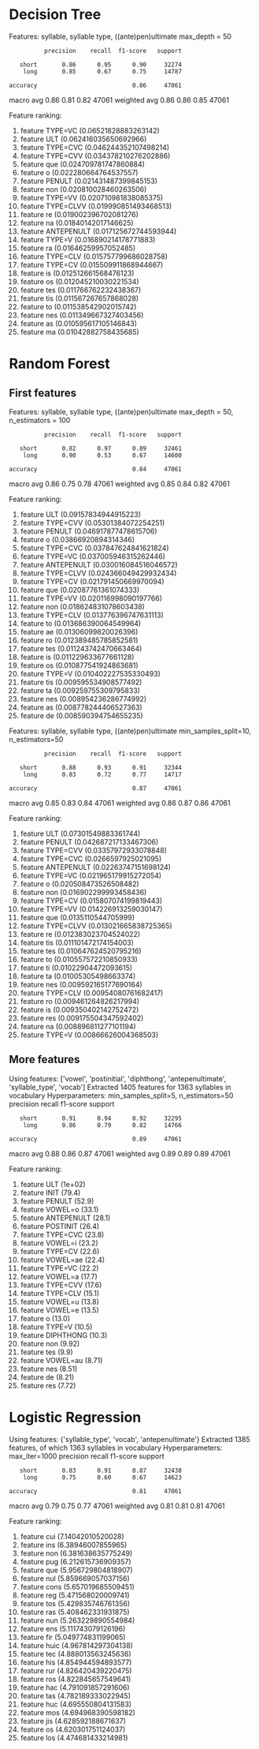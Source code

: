 # Decision Tree

Features: syllable, syllable type, ((ante)pen)ultimate
max_depth = 50

              precision    recall  f1-score   support

       short       0.86      0.95      0.90     32274
        long       0.85      0.67      0.75     14787

    accuracy                           0.86     47061
   macro avg       0.86      0.81      0.82     47061
weighted avg       0.86      0.86      0.85     47061

Feature ranking:
1. feature TYPE=VC (0.06521828883263142)
2. feature ULT (0.062416035650692966)
3. feature TYPE=CVC (0.046244352107498214)
4. feature TYPE=CVV (0.034378210276202886)
5. feature que (0.024709781747860884)
6. feature o (0.022280664764537557)
7. feature PENULT (0.021431487399845153)
8. feature non (0.020810028460263506)
9. feature TYPE=VV (0.020710981838085375)
10. feature TYPE=CLVV (0.019990851493468513)
11. feature re (0.019002396702081276)
12. feature na (0.01840142017146625)
13. feature ANTEPENULT (0.017125672744593944)
14. feature TYPE=V (0.016890214178771883)
15. feature ra (0.01646259957052485)
16. feature TYPE=CLV (0.015757799686028758)
17. feature TYPE=CV (0.015509911868944667)
18. feature is (0.012512661568476123)
19. feature os (0.012045210030221534)
20. feature tes (0.011766762232438367)
21. feature tis (0.011567267657868028)
22. feature to (0.011538542902015742)
23. feature nes (0.011349667327403456)
24. feature as (0.010595617105146843)
25. feature ma (0.01042882758435685)

# Random Forest

## First features

Features: syllable, syllable type, ((ante)pen)ultimate
max_depth = 50, n_estimators = 100

              precision    recall  f1-score   support

       short       0.82      0.97      0.89     32461
        long       0.90      0.53      0.67     14600

    accuracy                           0.84     47061
   macro avg       0.86      0.75      0.78     47061
weighted avg       0.85      0.84      0.82     47061

Feature ranking:
1. feature ULT (0.09157834944915223)
2. feature TYPE=CVV (0.05301384072254251)
3. feature PENULT (0.046917877478615706)
4. feature o (0.03866920894314346)
5. feature TYPE=CVC (0.037847624841621824)
6. feature TYPE=VC (0.037005946315262446)
7. feature ANTEPENULT (0.030016084516046572)
8. feature TYPE=CLVV (0.024366049429932434)
9. feature TYPE=CV (0.021791450669970094)
10. feature que (0.02087761361074333)
11. feature TYPE=VV (0.020116998090197766)
12. feature non (0.018624831078603438)
13. feature TYPE=CLV (0.013776396747631113)
14. feature to (0.013686390064549964)
15. feature ae (0.01306099820026396)
16. feature ro (0.012389485785852581)
17. feature tes (0.011243742470663464)
18. feature is (0.011229633677661128)
19. feature os (0.010877541924863681)
20. feature TYPE=V (0.010402227535330493)
21. feature tis (0.009595534908577492)
22. feature ta (0.009259755309795833)
23. feature nes (0.008954236286774992)
24. feature as (0.008778244406527363)
25. feature de (0.008590394754655235)

Features: syllable, syllable type, ((ante)pen)ultimate
min_samples_split=10, n_estimators=50

              precision    recall  f1-score   support

       short       0.88      0.93      0.91     32344
        long       0.83      0.72      0.77     14717

    accuracy                           0.87     47061
   macro avg       0.85      0.83      0.84     47061
weighted avg       0.86      0.87      0.86     47061

Feature ranking:
1. feature ULT (0.07301549883361744)
2. feature PENULT (0.042687217133467306)
3. feature TYPE=CVV (0.03357972933078848)
4. feature TYPE=CVC (0.0266597925021095)
5. feature ANTEPENULT (0.02263747151698124)
6. feature TYPE=VC (0.021965179915272054)
7. feature o (0.020508473526508482)
8. feature non (0.016902299993458436)
9. feature TYPE=CV (0.015807074199819443)
10. feature TYPE=VV (0.014226913259030147)
11. feature que (0.0135110544705999)
12. feature TYPE=CLVV (0.013021665838725365)
13. feature re (0.012383023704524022)
14. feature tis (0.011101472174154003)
15. feature tes (0.010647624520795216)
16. feature to (0.010557572210850933)
17. feature ti (0.01022904472093615)
18. feature ta (0.01005305498663374)
19. feature nes (0.009592165177690164)
20. feature TYPE=CLV (0.00954080761682417)
21. feature ro (0.009461264826217994)
22. feature is (0.009350402142752472)
23. feature res (0.009175504347592402)
24. feature na (0.008896811277101194)
25. feature TYPE=V (0.00866626004368503)

## More features

Using features: ['vowel', 'postinitial', 'diphthong', 'antepenultimate', 'syllable_type', 'vocab']
Extracted 1405 features for 1363 syllables in vocabulary
Hyperparameters: min_samples_split=5, n_estimators=50
              precision    recall  f1-score   support

       short       0.91      0.94      0.92     32295
        long       0.86      0.79      0.82     14766

    accuracy                           0.89     47061
   macro avg       0.88      0.86      0.87     47061
weighted avg       0.89      0.89      0.89     47061

Feature ranking:
1. feature ULT (1e+02)
2. feature INIT (79.4)
3. feature PENULT (52.9)
4. feature VOWEL=o (33.1)
5. feature ANTEPENULT (28.1)
6. feature POSTINIT (26.4)
7. feature TYPE=CVC (23.8)
8. feature VOWEL=i (23.2)
9. feature TYPE=CV (22.6)
10. feature VOWEL=ae (22.4)
11. feature TYPE=VC (22.2)
12. feature VOWEL=a (17.7)
13. feature TYPE=CVV (17.6)
14. feature TYPE=CLV (15.1)
15. feature VOWEL=u (13.8)
16. feature VOWEL=e (13.5)
17. feature o (13.0)
18. feature TYPE=V (10.5)
19. feature DIPHTHONG (10.3)
20. feature non (9.92)
21. feature tes (9.9)
22. feature VOWEL=au (8.71)
23. feature nes (8.51)
24. feature de (8.21)
25. feature res (7.72)


# Logistic Regression

Using features: {'syllable_type', 'vocab', 'antepenultimate'}
Extracted 1385 features, of which 1363 syllables in vocabulary
Hyperparameters: max_iter=1000
              precision    recall  f1-score   support

       short       0.83      0.91      0.87     32438
        long       0.75      0.60      0.67     14623

    accuracy                           0.81     47061
   macro avg       0.79      0.75      0.77     47061
weighted avg       0.81      0.81      0.81     47061

Feature ranking:
1. feature cui (7.14042010520028)
2. feature ins (6.38946007855965)
3. feature non (6.381638635775249)
4. feature pug (6.212615736909357)
5. feature que (5.956729804818907)
6. feature nul (5.859669057037156)
7. feature cons (5.657019685509451)
8. feature reg (5.471568020009741)
9. feature tos (5.429835746761356)
10. feature ras (5.408462331931875)
11. feature nun (5.263229890554984)
12. feature ens (5.111743079126196)
13. feature fir (5.049774831199065)
14. feature huic (4.967814297304138)
15. feature tec (4.888013563245636)
16. feature his (4.854944594893577)
17. feature rur (4.826420439220475)
18. feature ros (4.822845657549641)
19. feature hac (4.791091857291606)
20. feature tas (4.782189333022945)
21. feature huc (4.695550804131583)
22. feature mos (4.694968390598182)
23. feature jis (4.628592188671637)
24. feature os (4.620301751124037)
25. feature los (4.474681433214981)
